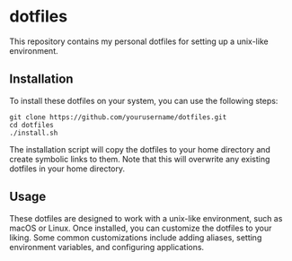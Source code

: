 # dotfiles
This repository contains my personal dotfiles for setting up a unix-like environment.

## Installation
To install these dotfiles on your system, you can use the following steps:

```
git clone https://github.com/yourusername/dotfiles.git
cd dotfiles
./install.sh
```

The installation script will copy the dotfiles to your home directory and create symbolic links to them. Note that this will overwrite any existing dotfiles in your home directory.

## Usage
These dotfiles are designed to work with a unix-like environment, such as macOS or Linux. Once installed, you can customize the dotfiles to your liking. Some common customizations include adding aliases, setting environment variables, and configuring applications.

